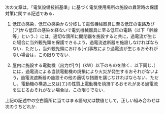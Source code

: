 次の文章は，「電気設備技術基準」に基づく電気使用場所の施設の異常時の保護対策に関する記述である．

1. 低圧の感染，低圧の感染から分岐して電気機械器具に至る低圧の電路及び[ア]から低圧の感染を経ないで電気機械器具に至る低圧の電路（以下「幹線等」という．）には，適切な箇所に開閉器を施設すると共に，過電流が生じた場合に当外観先頭を保護できるよう，過電流遮断器を施設しなければならない．ただし，当外観先頭における[イ]事故により過電流が生じるおそれがない場合は，この限りでない．

2. 屋内に施設する電動機（出力が[ウ]〔kW〕以下のものを除く．以下同じ．）には，過電流による当該電動機の焼損により火災が発生するおそれがないよう，過電流遮断器の施設その他の適切な措置を講じなければならない．ただし，電動機の構造上又は[エ]の性質上電動機を焼損するおそれがある過電流を生じるおそれがない場合は，この限りでない．

上記の記述中の空白箇所に当てはまる語句又は数値として，正しい組み合わせは次のうちどれか．
